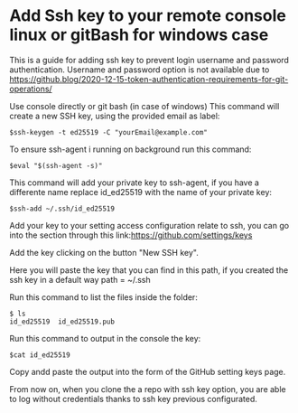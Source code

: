 # Add Ssh key to your remote console linux or gitBash for windows case

This is a guide for adding ssh key to prevent login username and password authentication.
Username and password option is not available due to https://github.blog/2020-12-15-token-authentication-requirements-for-git-operations/

Use console directly or git bash (in case of windows)
This command will create a new SSH key, using the provided email as label:

```
$ssh-keygen -t ed25519 -C "yourEmail@example.com"
```

To ensure ssh-agent i running on background run this command:

```
$eval "$(ssh-agent -s)"

```
This command will add your private key to ssh-agent, if you have a differente name replace id_ed25519 with the name of your private key:

```
$ssh-add ~/.ssh/id_ed25519

```


Add your key to your setting access configuration relate to ssh, you can go into the section through this link:https://github.com/settings/keys

Add the key clicking on the button "New SSH key". 

Here you will paste the key that you can find in this path, if you created the ssh key in a default way 
path = ~/.ssh

Run this command to list the files inside the folder:

```
$ ls
id_ed25519  id_ed25519.pub
```

Run this command to output in the console the key:

```
$cat id_ed25519
```

Copy andd paste the output into the form of the GitHub setting keys page.

From now on, when you clone the a repo with ssh key option, you are able to log without credentials thanks to ssh key previous configurated.



